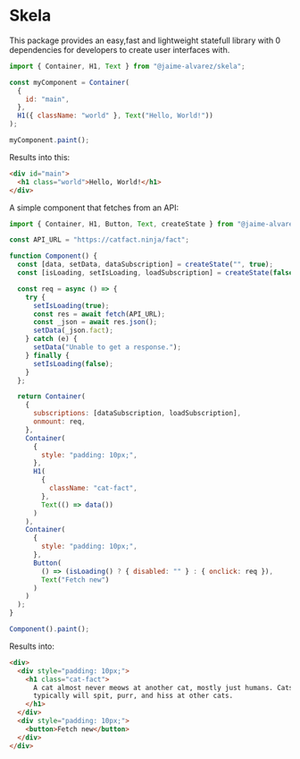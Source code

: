 # Skela

This package provides an easy,fast and lightweight statefull library with 0 dependencies for developers to create user interfaces with.

```javascript
import { Container, H1, Text } from "@jaime-alvarez/skela";

const myComponent = Container(
  {
    id: "main",
  },
  H1({ className: "world" }, Text("Hello, World!"))
);

myComponent.paint();
```

Results into this:

```html
<div id="main">
  <h1 class="world">Hello, World!</h1>
</div>
```

A simple component that fetches from an API:

```javascript
import { Container, H1, Button, Text, createState } from "@jaime-alvarez/skela";

const API_URL = "https://catfact.ninja/fact";

function Component() {
  const [data, setData, dataSubscription] = createState("", true);
  const [isLoading, setIsLoading, loadSubscription] = createState(false, true);

  const req = async () => {
    try {
      setIsLoading(true);
      const res = await fetch(API_URL);
      const _json = await res.json();
      setData(_json.fact);
    } catch (e) {
      setData("Unable to get a response.");
    } finally {
      setIsLoading(false);
    }
  };

  return Container(
    {
      subscriptions: [dataSubscription, loadSubscription],
      onmount: req,
    },
    Container(
      {
        style: "padding: 10px;",
      },
      H1(
        {
          className: "cat-fact",
        },
        Text(() => data())
      )
    ),
    Container(
      {
        style: "padding: 10px;",
      },
      Button(
        () => (isLoading() ? { disabled: "" } : { onclick: req }),
        Text("Fetch new")
      )
    )
  );
}

Component().paint();
```

Results into:

```html
<div>
  <div style="padding: 10px;">
    <h1 class="cat-fact">
      A cat almost never meows at another cat, mostly just humans. Cats
      typically will spit, purr, and hiss at other cats.
    </h1>
  </div>
  <div style="padding: 10px;">
    <button>Fetch new</button>
  </div>
</div>
```
